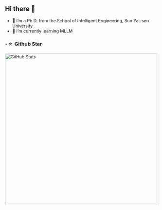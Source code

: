 ## Hi there 👋

- 🔭 I’m a Ph.D. from the School of Intelligent Engineering, Sun Yat-sen University
- 🌱 I’m currently learning MLLM

### - ⭐️ &nbsp;Github Star

<img width="500px"  alt="GitHub Stats" src="https://github-readme-stats.vercel.app/api?username=HalvesChen&count_private=true&show_icons=true"/>
